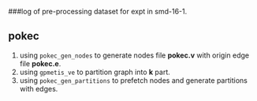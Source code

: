 ###log of pre-processing dataset for expt in smd-16-1.


## pokec

1. using `pokec_gen_nodes` to generate nodes file **pokec.v** with origin edge file **pokec.e**.
2. using `gpmetis_ve` to partition graph into __k__ part.
3. using `pokec_gen_partitions` to prefetch nodes and generate partitions with edges.